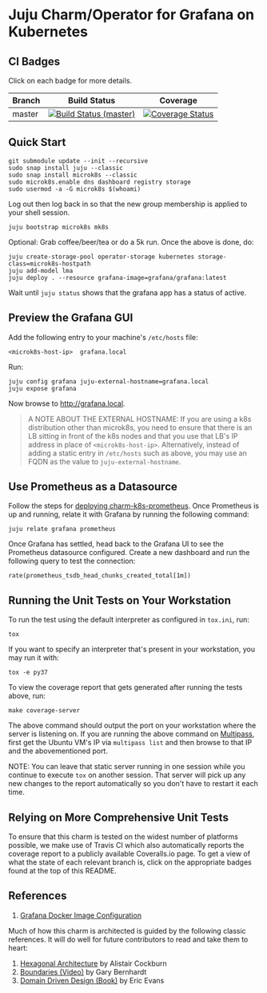 Juju Charm/Operator for Grafana on Kubernetes
=============================================

CI Badges
---------

Click on each badge for more details.

| Branch | Build Status | Coverage |
|--------|--------------|----------|
| master | [![Build Status (master)](https://travis-ci.org/charmed-lma/charm-k8s-grafana.svg?branch=master)](https://travis-ci.org/charmed-lma/charm-k8s-grafana) | [![Coverage Status](https://coveralls.io/repos/github/charmed-lma/charm-k8s-grafana/badge.svg?branch=master)](https://coveralls.io/github/charmed-lma/charm-k8s-grafana?branch=master) |


Quick Start
-----------


```
git submodule update --init --recursive
sudo snap install juju --classic
sudo snap install microk8s --classic
sudo microk8s.enable dns dashboard registry storage
sudo usermod -a -G microk8s $(whoami)
```

Log out then log back in so that the new group membership is applied to
your shell session.

```
juju bootstrap microk8s mk8s
```

Optional: Grab coffee/beer/tea or do a 5k run. Once the above is done, do:

```
juju create-storage-pool operator-storage kubernetes storage-class=microk8s-hostpath
juju add-model lma
juju deploy . --resource grafana-image=grafana/grafana:latest
```

Wait until `juju status` shows that the grafana app has a status of active.


Preview the Grafana GUI
-----------------------

Add the following entry to your machine's `/etc/hosts` file:

    <microk8s-host-ip>	grafana.local

Run:

    juju config grafana juju-external-hostname=grafana.local
    juju expose grafana

Now browse to http://grafana.local.

> A NOTE ABOUT THE EXTERNAL HOSTNAME: If you are using a k8s distribution
> other than microk8s, you need to ensure that there is an LB sitting in
> front of the k8s nodes and that you use that LB's IP address in place of
> `<microk8s-host-ip>`. Alternatively, instead of adding a static entry in
> `/etc/hosts` such as above, you may use an FQDN as the value to
> `juju-external-hostname`.


Use Prometheus as a Datasource
------------------------------

Follow the steps for [deploying charm-k8s-prometheus](https://github.com/charmed-lma/charm-k8s-prometheus).
Once Prometheus is up and running, relate it with Grafana by running the
following command:

```
juju relate grafana prometheus
```

Once Grafana has settled, head back to the Grafana UI to see the
Prometheus datasource configured. Create a new dashboard and run
the following query to test the connection:

```
rate(prometheus_tsdb_head_chunks_created_total[1m])
```


Running the Unit Tests on Your Workstation
------------------------------------------

To run the test using the default interpreter as configured in `tox.ini`, run:

    tox

If you want to specify an interpreter that's present in your workstation, you
may run it with:

    tox -e py37

To view the coverage report that gets generated after running the tests above,
run:

    make coverage-server

The above command should output the port on your workstation where the server is
listening on. If you are running the above command on [Multipass](https://multipass.io),
first get the Ubuntu VM's IP via `multipass list` and then browse to that IP and
the abovementioned port.

NOTE: You can leave that static server running in one session while you continue
to execute `tox` on another session. That server will pick up any new changes to
the report automatically so you don't have to restart it each time.


Relying on More Comprehensive Unit Tests
----------------------------------------

To ensure that this charm is tested on the widest number of platforms possible,
we make use of Travis CI which also automatically reports the coverage report
to a publicly available Coveralls.io page. To get a view of what the state of
each relevant branch is, click on the appropriate badges found at the top of
this README.


References
----------

1. [Grafana Docker Image Configuration](https://grafana.com/docs/grafana/latest/installation/docker/)

Much of how this charm is architected is guided by the following classic
references. It will do well for future contributors to read and take them to heart:

1. [Hexagonal Architecture](https://en.wikipedia.org/wiki/Hexagonal_architecture_(software)) by Alistair Cockburn
1. [Boundaries (Video)](https://pyvideo.org/pycon-us-2013/boundaries.html) by Gary Bernhardt
1. [Domain Driven Design (Book)](https://dddcommunity.org/book/evans_2003/) by Eric Evans

